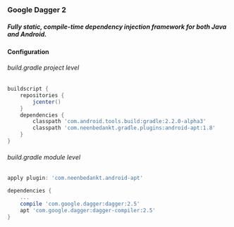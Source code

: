 ### Google Dagger 2
##### Fully static, compile-time dependency injection framework for both Java and Android.

#### Configuration
###### build.gradle project level

``` groovy
buildscript {
    repositories {
        jcenter()
    }
    dependencies {
        classpath 'com.android.tools.build:gradle:2.2.0-alpha3'
        classpath 'com.neenbedankt.gradle.plugins:android-apt:1.8'
    }
}
```

###### build.gradle module level

``` groovy
apply plugin: 'com.neenbedankt.android-apt'

dependencies {
    ...
    compile 'com.google.dagger:dagger:2.5'
    apt 'com.google.dagger:dagger-compiler:2.5'
}
```